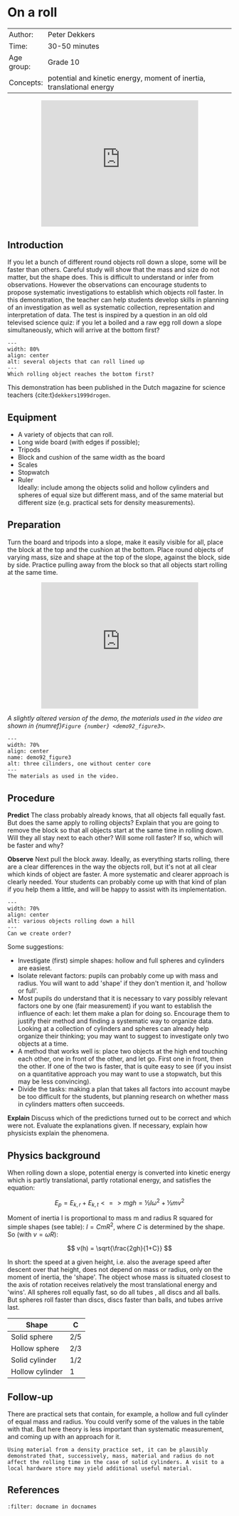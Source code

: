 # On a roll

<table style="width: 100%; border-collapse: collapse; border: none;">
    <tr style="background-color: var(--background-color);"> 
        <td style="text-align: left; padding: 3px; border: none; color: var(--text-color)">Author:</td>
        <td style="text-align: left; padding: 3px; border: none; color: var(--text-color)">Peter Dekkers</td>
    </tr>
    <tr style="background-color: var(--background-color);"> 
        <td style="text-align: left; padding: 3px; border: none; color: var(--text-color)">Time:</td>
        <td style="text-align: left; padding: 3px; border: none; color: var(--text-color)">30-50 minutes</td>
    </tr>
    <tr style="background-color: var(--background-color);"> 
        <td style="text-align: left; padding: 3px; border: none; color: var(--text-color)">Age group:</td>
        <td style="text-align: left; padding: 3px; border: none; color: var(--text-color)">Grade 10</td>
    </tr>
    <tr style="background-color: var(--background-color);"> 
        <td style="text-align: left; padding: 3px; border: none; color: var(--text-color)">Concepts:</td>
        <td style="text-align: left; padding: 3px; border: none; color: var(--text-color)">potential and kinetic energy, moment of inertia, translational energy</td>
    </tr>
</table>

<div style="display: flex; justify-content: center;">
    <div style="position: relative; width: 70%; height: 0; padding-bottom: 56.25%;">
        <iframe
            src="https://www.youtube.com/embed/gkH8Ex7yCb0?si=U9-DhuiCTP_jFPt3"
            style="position: absolute; top: 0; left: 0; width: 100%; height: 100%;"
            frameborder="0"
            allow="accelerometer; autoplay; clipboard-write; encrypted-media; gyroscope; picture-in-picture"
            allowfullscreen
        ></iframe>
    </div>
</div>

## Introduction
If you let a bunch of different round objects roll down a slope, some will be faster than others. Careful study will show that the mass and size do not matter, but the shape does. This is difficult to understand or infer from observations. However the observations can encourage students to propose systematic investigations to establish which objects roll faster. In this demonstration, the teacher can help students develop skills in planning of an investigation as well as systematic collection, representation and interpretation of data. The test is inspired by a question in an old old televised science quiz: if you let a boiled and a raw egg roll down a slope simultaneously, which will arrive at the bottom first? 

```{figure} demo92_figure1.jpg
---
width: 80%
align: center
alt: several objects that can roll lined up
---
Which rolling object reaches the bottom first?
```

This demonstration has been published in the Dutch magazine for science teachers {cite:t}`dekkers1999drogen`.

## Equipment
* A variety of objects that can roll. 
* Long wide board (with edges if possible); 
* Tripods
* Block and cushion of the same width as the board
* Scales
* Stopwatch
* Ruler\
Ideally: include among the objects solid and hollow cylinders and spheres of equal size but different mass, and of the same material but different size (e.g. practical sets for density measurements).

## Preparation
Turn the board and tripods into a slope, make it easily visible for all, place the block at the top and the cushion at the bottom. Place round objects of varying mass, size and shape at the top of the slope, against the block, side by side. 
Practice pulling away from the block so that all objects start rolling at the same time.



<div style="display: flex; justify-content: center;">
    <div style="position: relative; width: 70%; height: 0; padding-bottom: 56.25%;">
        <iframe
            src="https://www.youtube.com/embed/PY2blUzvXvQ?si=PzcmCcQzGvPmgHVM"
            style="position: absolute; top: 0; left: 0; width: 100%; height: 100%;"
            frameborder="0"
            allow="accelerometer; autoplay; clipboard-write; encrypted-media; gyroscope; picture-in-picture"
            allowfullscreen
        ></iframe>
    </div>
</div>

*A slightly altered version of the demo, the materials used in the video are shown in {numref}`Figure {number} <demo92_figure3>`.*

```{figure} demo92_figure3.jpg
---
width: 70%
align: center
name: demo92_figure3
alt: three cilinders, one without center core
---
The materials as used in the video.
```

## Procedure
**Predict** The class probably already knows, that all objects fall equally fast. But does the same apply to rolling objects? Explain that you are going to remove the block so that all objects start at the same time in rolling down. Will they all stay next to each other? Will some roll faster? If so, which will be faster and why? 

**Observe** Next pull the block away. Ideally, as everything starts rolling, there are a clear differences in the way the objects roll, but it's not at all clear which kinds of object are faster. A more systematic and clearer approach is clearly needed. Your students can probably come up with that kind of plan if you help them a little, and will be happy to assist with its implementation.

```{figure} demo92_figure2.jpg
---
width: 70%
align: center
alt: various objects rolling down a hill
---
Can we create order?
```

Some suggestions:
- Investigate (first) simple shapes: hollow and full spheres and cylinders are easiest.
- Isolate relevant factors: pupils can probably come up with mass and radius. You will want to add 'shape' if they don't mention it, and 'hollow or full'.
- Most pupils do understand that it is necessary to vary possibly relevant factors one by one (fair measurement) if you want to establish the influence of each: let them make a plan for doing so. Encourage them to justify their method and finding a systematic way to organize data. Looking at a collection of cylinders and spheres can already help organize their thinking; you may want to suggest to investigate only two objects at a time.
- A method that works well is: place two objects at the high end touching each other, one in front of the other, and let go. First one in front, then the other. If one of the two is faster, that is quite easy to see (if you insist on a quantitative approach you may want to use a stopwatch, but this may be less convincing).
- Divide the tasks: making a plan that takes all factors into account maybe be too difficult for the students, but planning research on whether mass in cylinders matters often succeeds.

**Explain** Discuss which of the predictions turned out to be correct and which were not. Evaluate the explanations given. If necessary, explain how physicists explain the phenomena.

## Physics background
When rolling down a slope, potential energy is converted into kinetic energy which is partly translational, partly rotational energy, and satisfies the equation: 

$$
    E_p = E_{k,r} + E_{k,t} <=> mgh = ½Iω^2 + ½mv^2
$$ 

Moment of inertia I is proportional to mass m and radius R squared for simple shapes (see table):
 $I = CmR^2$, where $C$ is determined by the shape. 
So (with $v = ωR$): 

$$
    v(h) = \sqrt{\frac{2gh}{1+C}}
$$

In short: the speed at a given height, i.e. also the average speed after descent over that height, does not depend on mass or radius, only on the moment of inertia, the 'shape'. The object whose mass is situated closest to the axis of rotation receives relatively the most translational energy and 'wins'. All spheres roll equally fast, so do all tubes , all discs and all balls. But spheres roll faster than discs, discs faster than balls, and tubes arrive last.

|Shape|C|
|---|---|
|Solid sphere|2/5|
|Hollow sphere|2/3|
|Solid cylinder|1/2|
|Hollow cylinder|1|

## Follow-up
There are practical sets that contain, for example, a hollow and full cylinder of equal mass and radius. You could verify some of the values in the table with that. But here theory is less important than systematic measurement, and coming up with an approach for it. 

```{tip}
Using material from a density practice set, it can be plausibly demonstrated that, successively, mass, material and radius do not affect the rolling time in the case of solid cylinders. A visit to a local hardware store may yield additional useful material. 
```

## References
```{bibliography}
:filter: docname in docnames
```
